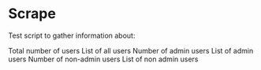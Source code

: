 # Scrape

Test script to gather information about:

Total number of users
List of all users
Number of admin users
List of admin users
Number of non-admin users
List of non admin users
